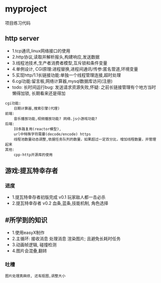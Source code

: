 # myproject
项目练习代码

## http server 
- 1.tcp通讯,linux网络接口的使用
- 2.http协议,读取并解析报头,构建响应,发送数据
- 3.线程池技术,生产者消费者模型,互斥锁和条件变量
- 4.单例设计, CGI原理:进程替换,进程间通讯/传参:匿名管道,环境变量
- 5.实现http/1.1长链接功能:单独一个线程管理连接,超时处理
- 6.cgi功能:留言板,网络计算器,mysql数据库访问(注册)
- todo: 长时间运行bug: 发送请求资源失败,怀疑: 之前长链接管理有个地方当时懒得加锁, 长期看来还是得加
```
cgi功能: 
    日期计算器,搜索引擎(代理)
前端:
    音乐播放功能,视频播放功能? 网络.js小游戏功能? 
后端:
    IO多路复用(reactor模型), 
    url中特殊字符需要(decode/encode) https 
    线程池数量动态调整,依据任务队列的数量，如果超过一定百分比，增加线程数量，并管理起来
其他:
    cpp-http开源库的使用
```




## 游戏:提瓦特幸存者

### 进度
- 1.提瓦特幸存者初版完成 v0.1 玩家敌人都一击必杀
- 2.提瓦特幸存者 v0.2 血条,蓝条,技能机制, 角色选择

## #所学到的知识
- 1.使用easyX制作
- 2.主循环: 接收消息 处理消息 渲染图片; 且避免长耗时任务
- 3.动画帧逻辑, 碰撞检测
- 4.图片会混叠,翻转

### 吐槽
```
图片处理真麻烦, 还有抠图,调整大小
```


